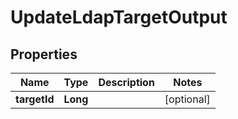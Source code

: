 

# UpdateLdapTargetOutput

## Properties

Name | Type | Description | Notes
------------ | ------------- | ------------- | -------------
**targetId** | **Long** |  |  [optional]



